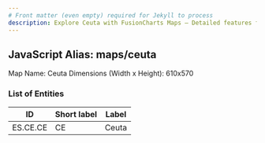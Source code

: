 ```yaml
---
# Front matter (even empty) required for Jekyll to process
description: Explore Ceuta with FusionCharts Maps – Detailed features for seamless integration. Try now & enhance your data visualization today! 
---
```


## JavaScript Alias: maps/ceuta

Map Name: Ceuta
Dimensions (Width x Height): 610x570





### List of Entities

ID | Short label | Label
---|---|---|
ES.CE.CE | CE | Ceuta